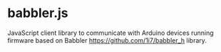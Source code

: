 # babbler.js
JavaScript client library to communicate with Arduino devices running firmware based on Babbler https://github.com/1i7/babbler_h library.

